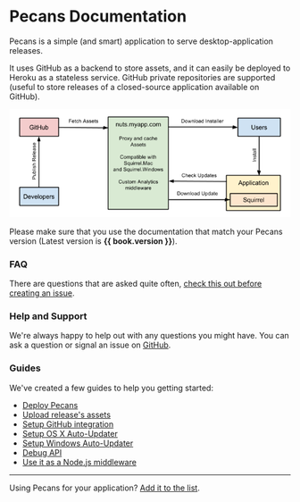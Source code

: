 # Pecans Documentation

Pecans is a simple (and smart) application to serve desktop-application releases.

It uses GitHub as a backend to store assets, and it can easily be deployed to Heroku as a stateless service. GitHub private repositories are supported (useful to store releases of a closed-source application available on GitHub).

![Schema](./schema.png)

Please make sure that you use the documentation that match your Pecans version (Latest version is **{{ book.version }}**).

### FAQ

There are questions that are asked quite often, [check this out before creating an issue](faq.md).

### Help and Support

We're always happy to help out with any questions you might have. You can ask a question or signal an issue on [GitHub](https://github.com/dopry/pecans/issues).

### Guides

We've created a few guides to help you getting started:

- [Deploy Pecans](deploy.md)
- [Upload release's assets](assets.md)
- [Setup GitHub integration](github.md)
- [Setup OS X Auto-Updater](update-osx.md)
- [Setup Windows Auto-Updater](update-windows.md)
- [Debug API](api.md)
- [Use it as a Node.js middleware](module.md)

----

Using Pecans for your application? [Add it to the list](using-it.md).
